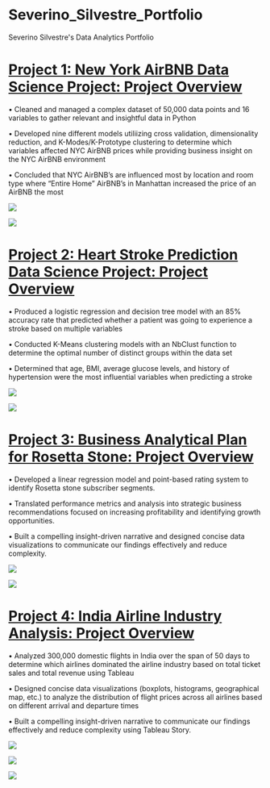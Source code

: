 # Severino_Silvestre_Portfolio
Severino Silvestre's Data Analytics Portfolio

# [Project 1: New York AirBNB Data Science Project: Project Overview](https://github.com/sevesilvestre/NYC_AirBNB_Data)
• Cleaned and managed a complex dataset of 50,000 data points and 16 variables to gather relevant and insightful data in Python

• Developed nine different models utiliizing cross validation, dimensionality reduction, and K-Modes/K-Prototype clustering to determine which variables affected NYC AirBNB prices while providing business insight on the NYC AirBNB environment

• Concluded that NYC AirBNB’s are influenced most by location and room type where “Entire Home” AirBNB’s in Manhattan increased the price of an AirBNB the most

![](/images/NYCCoefficient.png)

![](/images/NYCCluster.png)

# [Project 2: Heart Stroke Prediction Data Science Project: Project Overview](https://github.com/sevesilvestre/StrokePredictionData)
• Produced a logistic regression and decision tree model with an 85% accuracy rate that predicted whether a patient was going to experience a stroke based on multiple variables

• Conducted K-Means clustering models with an NbClust function to determine the optimal number of distinct groups within the data set

• Determined that age, BMI, average glucose levels, and history of hypertension were the most influential variables when predicting a stroke

![](/images/RCluster.png)

![](/images/DecisionTree.png)

# [Project 3: Business Analytical Plan for Rosetta Stone: Project Overview](https://github.com/sevesilvestre/BusinessAnalysisRosettaStone)
• Developed a linear regression model and point-based rating system to identify Rosetta stone subscriber segments.

• Translated performance metrics and analysis into strategic business recommendations focused on increasing profitability and identifying growth opportunities.

• Built a compelling insight-driven narrative and designed concise data visualizations to communicate our findings effectively and reduce complexity.


![](/images/PointSystem.png)

![](/images/LinearRegression.png)

# [Project 4: India Airline Industry Analysis: Project Overview](https://github.com/sevesilvestre/IndiaFlightAnalysis)
• Analyzed 300,000 domestic flights in India over the span of 50 days to determine which airlines dominated the airline industry based on total ticket sales and total revenue using Tableau

• Designed concise data visualizations (boxplots, histograms, geographical map, etc.) to analyze the distribution of flight prices across all airlines based on different arrival and departure times

• Built a compelling insight-driven narrative to communicate our findings effectively and reduce complexity using Tableau Story.

![](/images/Flight4.png)

![](/images/Flight2.png)

![](/images/Flight3.png)





